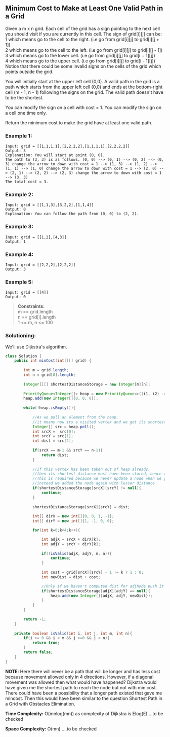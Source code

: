 ## Minimum Cost to Make at Least One Valid Path in a Grid

Given a m x n grid. Each cell of the grid has a sign pointing to the next cell you should visit if you are currently in this cell. The sign of grid[i][j] can be:  
1 which means go to the cell to the right. (i.e go from grid[i][j] to grid[i][j + 1])  
2 which means go to the cell to the left. (i.e go from grid[i][j] to grid[i][j - 1])  
3 which means go to the lower cell. (i.e go from grid[i][j] to grid[i + 1][j])  
4 which means go to the upper cell. (i.e go from grid[i][j] to grid[i - 1][j])  
Notice that there could be some invalid signs on the cells of the grid which points outside the grid.  

You will initially start at the upper left cell (0,0). A valid path in the grid is a path which starts from the upper left cell (0,0) and ends at the bottom-right cell (m - 1, n - 1) following the signs on the grid. The valid path doesn't have to be the shortest.  

You can modify the sign on a cell with cost = 1. You can modify the sign on a cell one time only.

Return the minimum cost to make the grid have at least one valid path.  


### Example 1:
```
Input: grid = [[1,1,1,1],[2,2,2,2],[1,1,1,1],[2,2,2,2]]
Output: 3
Explanation: You will start at point (0, 0).
The path to (3, 3) is as follows. (0, 0) --> (0, 1) --> (0, 2) --> (0, 3) change the arrow to down with cost = 1 --> (1, 3) --> (1, 2) --> (1, 1) --> (1, 0) change the arrow to down with cost = 1 --> (2, 0) --> (2, 1) --> (2, 2) --> (2, 3) change the arrow to down with cost = 1 --> (3, 3)
The total cost = 3.
```

### Example 2:
```
Input: grid = [[1,1,3],[3,2,2],[1,1,4]]
Output: 0
Explanation: You can follow the path from (0, 0) to (2, 2).
```

### Example 3:
```
Input: grid = [[1,2],[4,3]]
Output: 1
```

### Example 4:
```
Input: grid = [[2,2,2],[2,2,2]]
Output: 3
```

### Example 5:
```
Input: grid = [[4]]
Output: 0
```

> **Constraints:**    
> m == grid.length  
> n == grid[i].length  
> 1 <= m, n <= 100    


 ### Solutioning:
We'll use Dijkstra's algorithm. 

```java
class Solution {
    public int minCost(int[][] grid) {
        
        int m = grid.length;
        int n = grid[0].length;
        
        Integer[][] shortestDistanceStorage = new Integer[m][n];
        
        PriorityQueue<Integer[]> heap = new PriorityQueue<>((i1, i2) -> i1[2] - i2[2]);
        heap.add(new Integer[]{0, 0, 0});
        
        while(!heap.isEmpty()){
            
            //As we poll an element from the heap, 
            //it means now its a visited vertex and we got its shortest distance
            Integer[] src = heap.poll();
            int srcX =  src[0];
            int srcY = src[1];
            int dist = src[2];
            
            if(srcX == m-1 && srcY == n-1){
                return dist;
            }
            
            //If this vertex has been taken out of heap already, 
            //then its shortest distance must have been stored, hence we skip this 
            //This is required because we never update a node when we get less distance, 
            //instead we added the node again with lesser distance
            if(shortestDistanceStorage[srcX][srcY] != null){
                continue;
            }
            
            shortestDistanceStorage[srcX][srcY] = dist;
            
            int[] dirX = new int[]{0, 0, 1, -1};
            int[] dirY = new int[]{1, -1, 0, 0};

            for(int k=0;k<4;k++){

                int adjX = srcX + dirX[k];
                int adjY = srcY + dirY[k];
                
                if(!isValid(adjX, adjY, m, n)){
                    continue;
                }
                
                int cost = grid[srcX][srcY] - 1 != k ? 1 : 0;
                int newDist = dist + cost;

                //Only if we haven't computed dist for adjNode push it in heap
                if(shortestDistanceStorage[adjX][adjY] == null){
                    heap.add(new Integer[]{adjX, adjY, newDist});
                }
            }   
        }
        
        return -1;        
    }
    
    private boolean isValid(int i, int j, int m, int n){
        if(i >= 0 && i < m && j >=0 && j < n){
            return true;
        }
        return false;
    }
}
```  
**NOTE**: Here there will never be a path that will be longer and has less cost because movement allowed only in 4 directions. However, if a diagonal movement was allowed then what would have happened? Dijkstra would have given me the shortest path to reach the node but not with min cost. There could have been a possibility that a longer path existed that gave me mincost. Then this would have been similar to the question Shortest Path in a Grid with Obstacles Elimination.

**Time Complexity:** O(mnlog(mn)) as complexity of Dijkstra is Elog(E)....to be checked      

**Space Complexity:** O(mn) ....to be checked   

